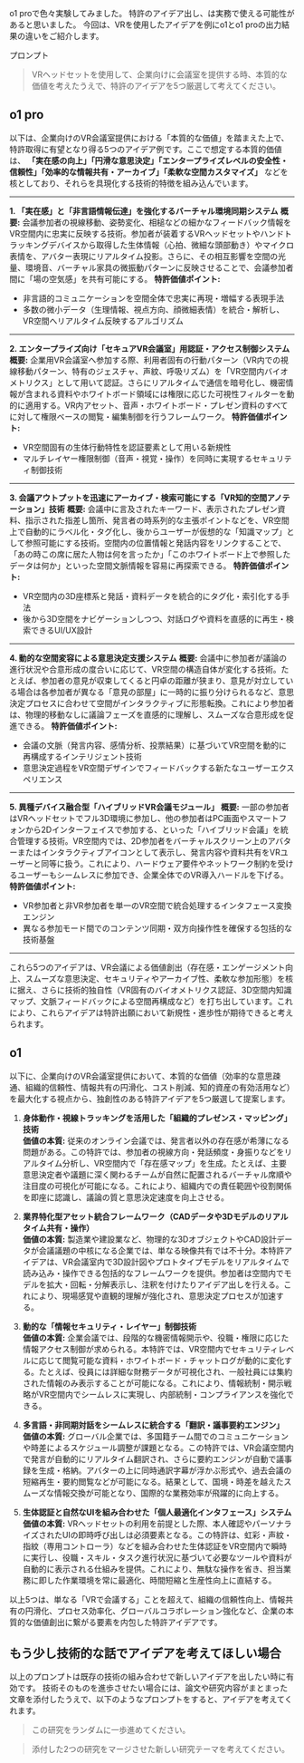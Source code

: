 o1 proで色々実験してみました。
特許のアイデア出し、は実務で使える可能性があると思いました。
今回は、VRを使用したアイデアを例にo1とo1 proの出力結果の違いをご紹介します。

プロンプト
> VRヘッドセットを使用して、企業向けに会議室を提供する時、本質的な価値を考えたうえで、特許のアイデアを5つ厳選して考えてください。

## o1 pro

以下は、企業向けのVR会議室提供における「本質的な価値」を踏まえた上で、特許取得に有望となり得る5つのアイデア例です。ここで想定する本質的価値は、 **「実在感の向上」「円滑な意思決定」「エンタープライズレベルの安全性・信頼性」「効率的な情報共有・アーカイブ」「柔軟な空間カスタマイズ」** などを核としており、それらを具現化する技術的特徴を組み込んでいます。

---

**1. 「実在感」と「非言語情報伝達」を強化するバーチャル環境同期システム**
**概要:**
会議参加者の視線移動、姿勢変化、相槌などの細かなフィードバック情報をVR空間内に忠実に反映する技術。参加者が装着するVRヘッドセットやハンドトラッキングデバイスから取得した生体情報（心拍、微細な頭部動き）やマイクロ表情を、アバター表現にリアルタイム投影。さらに、その相互影響を空間の光量、環境音、バーチャル家具の微振動パターンに反映させることで、会議参加者間に「場の空気感」を共有可能にする。
**特許価値ポイント:**
- 非言語的コミュニケーションを空間全体で忠実に再現・増幅する表現手法
- 多数の微小データ（生理情報、視点方向、顔微細表情）を統合・解析し、VR空間へリアルタイム反映するアルゴリズム

---
  
**2. エンタープライズ向け「セキュアVR会議室」用認証・アクセス制御システム**
**概要:**
企業用VR会議室へ参加する際、利用者固有の行動パターン（VR内での視線移動パターン、特有のジェスチャ、声紋、呼吸リズム）を「VR空間内バイオメトリクス」として用いて認証。さらにリアルタイムで通信を暗号化し、機密情報が含まれる資料やホワイトボード領域には権限に応じた可視性フィルターを動的に適用する。VR内アセット、音声・ホワイトボード・プレゼン資料のすべてに対して権限ベースの閲覧・編集制御を行うフレームワーク。
**特許価値ポイント:**
- VR空間固有の生体行動特性を認証要素として用いる新規性
- マルチレイヤー権限制御（音声・視覚・操作）を同時に実現するセキュリティ制御技術

---
  
**3. 会議アウトプットを迅速にアーカイブ・検索可能にする「VR知的空間アノテーション」技術**
**概要:**
会議中に言及されたキーワード、表示されたプレゼン資料、指示された指差し箇所、発言者の時系列的な主張ポイントなどを、VR空間上で自動的にラベル化・タグ化し、後からユーザーが仮想的な「知識マップ」として参照可能にする技術。空間内の位置情報と発話内容をリンクすることで、「あの時この席に居た人物は何を言ったか」「このホワイトボード上で参照したデータは何か」といった空間文脈情報を容易に再探索できる。
**特許価値ポイント:**
- VR空間内の3D座標系と発話・資料データを統合的にタグ化・索引化する手法
- 後から3D空間をナビゲーションしつつ、対話ログや資料を直感的に再生・検索できるUI/UX設計

---
  
**4. 動的な空間変容による意思決定支援システム**
**概要:**
会議中に参加者が議論の進行状況や合意形成の度合いに応じて、VR空間の構造自体が変化する技術。たとえば、参加者の意見が収束してくると円卓の距離が狭まり、意見が対立している場合は各参加者が異なる「意見の部屋」に一時的に振り分けられるなど、意思決定プロセスに合わせて空間がインタラクティブに形態転換。これにより参加者は、物理的移動なしに議論フェーズを直感的に理解し、スムーズな合意形成を促進できる。
**特許価値ポイント:**
- 会議の文脈（発言内容、感情分析、投票結果）に基づいてVR空間を動的に再構成するインテリジェント技術
- 意思決定過程をVR空間デザインでフィードバックする新たなユーザーエクスペリエンス

---

**5. 異種デバイス融合型「ハイブリッドVR会議モジュール」**
**概要:**
一部の参加者はVRヘッドセットでフル3D環境に参加し、他の参加者はPC画面やスマートフォンから2Dインターフェイスで参加する、といった「ハイブリッド会議」を統合管理する技術。VR空間内では、2D参加者をバーチャルスクリーン上のアバターまたはインタラクティブアイコンとして表示し、発言内容や資料共有をVRユーザーと同等に扱う。これにより、ハードウェア要件やネットワーク制約を受けるユーザーもシームレスに参加でき、企業全体でのVR導入ハードルを下げる。
**特許価値ポイント:**
- VR参加者と非VR参加者を単一のVR空間で統合処理するインタフェース変換エンジン
- 異なる参加モード間でのコンテンツ同期・双方向操作性を確保する包括的な技術基盤

---

これら5つのアイデアは、VR会議による価値創出（存在感・エンゲージメント向上、スムーズな意思決定、セキュリティやアーカイブ性、柔軟な参加形態）を核に据え、さらに技術的独自性（VR固有のバイオメトリクス認証、3D空間内知識マップ、文脈フィードバックによる空間再構成など）を打ち出しています。これにより、これらアイデアは特許出願において新規性・進歩性が期待できると考えられます。

## o1

以下に、企業向けのVR会議室提供において、本質的な価値（効率的な意思疎通、組織的信頼性、情報共有の円滑化、コスト削減、知的資産の有効活用など）を最大化する視点から、独創性のある特許アイデアを5つ厳選して提案します。

1. **身体動作・視線トラッキングを活用した「組織的プレゼンス・マッピング」技術**  
   **価値の本質:** 従来のオンライン会議では、発言者以外の存在感が希薄になる問題がある。この特許では、参加者の視線方向・発話頻度・身振りなどをリアルタイム分析し、VR空間内で「存在感マップ」を生成。たとえば、主要意思決定者や議題に深く関わるチームが自然に配置されるバーチャル席順や注目度の可視化が可能になる。これにより、組織内での責任範囲や役割関係を即座に認識し、議論の質と意思決定速度を向上させる。

2. **業界特化型アセット統合フレームワーク（CADデータや3Dモデルのリアルタイム共有・操作）**  
   **価値の本質:** 製造業や建設業など、物理的な3DオブジェクトやCAD設計データが会議議題の中核になる企業では、単なる映像共有では不十分。本特許アイデアは、VR会議室内で3D設計図やプロトタイプモデルをリアルタイムで読み込み・操作できる包括的なフレームワークを提供。参加者は空間内でモデルを拡大・回転・分解表示し、注釈を付けたりアイデア出しを行える。これにより、現場感覚や直観的理解が強化され、意思決定プロセスが加速する。

3. **動的な「情報セキュリティ・レイヤー」制御技術**  
   **価値の本質:** 企業会議では、段階的な機密情報開示や、役職・権限に応じた情報アクセス制御が求められる。本特許では、VR空間内でセキュリティレベルに応じて閲覧可能な資料・ホワイトボード・チャットログが動的に変化する。たとえば、役員には詳細な財務データが可視化され、一般社員には集約された情報のみ表示することが可能になる。これにより、情報統制・開示戦略がVR空間内でシームレスに実現し、内部統制・コンプライアンスを強化できる。

4. **多言語・非同期対話をシームレスに統合する「翻訳・議事要約エンジン」**  
   **価値の本質:** グローバル企業では、多国籍チーム間でのコミュニケーションや時差によるスケジュール調整が課題となる。この特許では、VR会議空間内で発言が自動的にリアルタイム翻訳され、さらに要約エンジンが自動で議事録を生成・格納。アバターの上に同時通訳字幕が浮かぶ形式や、過去会議の短縮再生・要約閲覧などが可能になる。結果として、国境・時差を越えたスムーズな情報交換が可能となり、国際的な業務効率が飛躍的に向上する。

5. **生体認証と自然なUIを組み合わせた「個人最適化インタフェース」システム**  
   **価値の本質:** VRヘッドセットの利用を前提とした際、本人確認やパーソナライズされたUIの即時呼び出しは必須要素となる。この特許は、虹彩・声紋・指紋（専用コントローラ）などを組み合わせた生体認証をVR空間内で瞬時に実行し、役職・スキル・タスク進行状況に基づいて必要なツールや資料が自動的に表示される仕組みを提供。これにより、無駄な操作を省き、担当業務に即した作業環境を常に最適化、時間短縮と生産性向上に直結する。

以上5つは、単なる「VRで会議する」ことを超えて、組織の信頼性向上、情報共有の円滑化、プロセス効率化、グローバルコラボレーション強化など、企業の本質的な価値創出に繋がる要素を内包した特許アイデアです。


## もう少し技術的な話でアイデアを考えてほしい場合
以上のプロンプトは既存の技術の組み合わせで新しいアイデアを出したい時に有効です。
技術そのものを進歩させたい場合には、論文や研究内容がまとまった文章を添付したうえで、以下のようなプロンプトをすると、アイデアを考えてくれます。
> この研究をランダムに一歩進めてください。

> 添付した2つの研究をマージさせた新しい研究テーマを考えてください。


